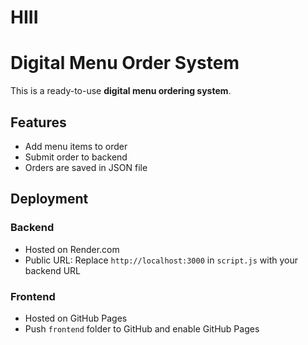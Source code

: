 # HIII
# Digital Menu Order System

This is a ready-to-use **digital menu ordering system**.

## Features
- Add menu items to order
- Submit order to backend
- Orders are saved in JSON file

## Deployment
### Backend
- Hosted on Render.com
- Public URL: Replace `http://localhost:3000` in `script.js` with your backend URL

### Frontend
- Hosted on GitHub Pages
- Push `frontend` folder to GitHub and enable GitHub Pages
